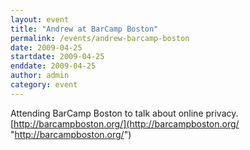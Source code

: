 ```yaml
---
layout: event
title: "Andrew at BarCamp Boston"
permalink: /events/andrew-barcamp-boston
date: 2009-04-25
startdate: 2009-04-25
enddate: 2009-04-25
author: admin
category: event
---
```


Attending BarCamp Boston to talk about online privacy. [http://barcampboston.org/](http://barcampboston.org/ "http://barcampboston.org/")

